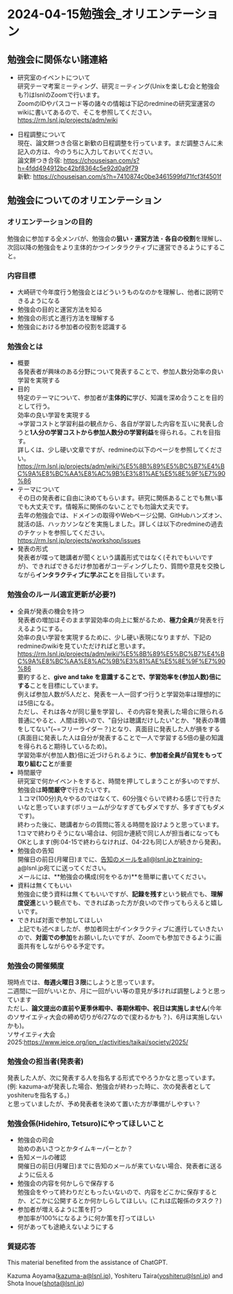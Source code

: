 # 2024-04-15勉強会_オリエンテーション
## 勉強会に関係ない諸連絡
- 研究室のイベントについて<br>
研究テーマ考案ミーティング、研究ミーティング(Unixを楽しむ会と勉強会も?)はlsnlのZoomで行います。<br>
ZoomのIDやパスコード等の諸々の情報は下記のredmineの研究室運営のwikiに書いてあるので、そこを参照してください。<br>
https://rm.lsnl.jp/projects/adm/wiki<br>

- 日程調整について<br>
現在、論文餅つき合宿と新歓の日程調整を行っています。まだ調整さんに未記入の方は、今のうちに入力しておいてください。<br>
論文餅つき合宿: https://chouseisan.com/s?h=4fdd494912bc42bf8364c5e92d0a9f79<br>
新歓: https://chouseisan.com/s?h=7410874c0be3461599fd71fcf3f4501f<br>

## 勉強会についてのオリエンテーション
### オリエンテーションの目的
勉強会に参加する全メンバが、勉強会の**狙い**・**運営方法**・**各自の役割**を理解し、次回以降の勉強会をより主体的かつインタラクティブに運営できるようにすること。
### 内容目標
- 大崎研で今年度行う勉強会とはどういうものなのかを理解し、他者に説明できるようになる
- 勉強会の目的と運営方法を知る
- 勉強会の形式と進行方法を理解する
- 勉強会における参加者の役割を認識する
### 勉強会とは
- 概要<br>
各発表者が興味のある分野について発表することで、参加人数分効率の良い学習を実現する<br>
- 目的<br>
特定のテーマについて、参加者が**主体的に**学び、知識を深め合うことを目的として行う。<br>
効率の良い学習を実現する<br>
->学習コストと学習利益の観点から、各自が学習した内容を互いに発表し合うと**1人分の学習コストから参加人数分の学習利益**を得られる。これを目指す。<br>
詳しくは、少し硬い文章ですが、redmineの以下のページを参照してください。<br>
https://rm.lsnl.jp/projects/adm/wiki/%E5%8B%89%E5%BC%B7%E4%BC%9A%E8%BC%AA%E8%AC%9B%E3%81%AE%E5%8E%9F%E7%90%86<br>
- テーマについて<br>
その日の発表者に自由に決めてもらいます。研究に関係あることでも無い事でも大丈夫です。情報系に関係のないことでも勿論大丈夫です。<br>
去年の勉強会では、ドメインの取得やWebページ公開、GitHubハンズオン、就活の話、ハッカソンなどを実施しました。詳しくは以下のredmineの過去のチケットを参照してください。<br>
https://rm.lsnl.jp/projects/workshop/issues<br>
- 発表の形式<br>
発表者が喋って聴講者が聞くという講義形式ではなく(それでもいいですが)、できればできるだけ参加者がコーディングしたり、質問や意見を交換しながら**インタラクティブに学ぶこと**を目指しています。<br>
### 勉強会のルール(適宜更新が必要?)
- 全員が発表の機会を持つ<br>
 発表者の増加はそのまま学習効率の向上に繋がるため、**極力全員**が発表を行えるようにする。<br>
 効率の良い学習を実現するために、少し硬い表現になりますが、下記のredmineのwikiを見ていただければと思います。<br>
https://rm.lsnl.jp/projects/adm/wiki/%E5%8B%89%E5%BC%B7%E4%BC%9A%E8%BC%AA%E8%AC%9B%E3%81%AE%E5%8E%9F%E7%90%86<br>
要約すると、**give and take を意識することで、学習効率を{参加人数}倍にする**ことを目標にしています。<br>
例えば参加人数が5人だと、発表を一人一回ずつ行うと学習効率は理想的には5倍になる。<br>
ただし、それは各々が同じ量を学習し、その内容を発表した場合に限られる<br>
普通にやると、人間は弱いので、"自分は聴講だけしたい"とか、"発表の準備をしてない"(~=フリーライダー？)となり、真面目に発表した人が損をする(真面目に発表した人は自分が発表することで一人で学習する5倍の量の知識を得られると期待しているため)。<br>
学習効率が{参加人数}倍に近づけられるように、**参加者全員が自覚をもって取り組むこと**が重要<br>
- 時間厳守<br>
研究室で何かイベントをすると、時間を押してしまうことが多いのですが、勉強会は**時間厳守**で行きたいです。<br>
１コマ(100分)丸々やるのではなくて、60分強ぐらいで終わる感じで行きたいなと思っています(ボリュームが少なすぎてもダメですが、多すぎてもダメです)。<br>
終わった後に、聴講者からの質問に答える時間を設けようと思っています。<br>
1コマで終わりそうにない場合は、何回か連続で同じ人が担当者になってもOKとします(例:04-15で終わらなければ、04-22も同じ人が続きから発表)。<br>
- 勉強会の告知<br>
開催日の前日(月曜日)までに、告知のメールをall@lsnl.jpとtraining-a@lsnl.jp宛てに送ってください。<br>
メールには、**勉強会の構成(何をやるか)**を簡単に書いてください。<br>
- 資料は無くてもいい<br>
勉強会に使う資料は無くてもいいですが、**記録を残す**という観点でも、**理解度促進**という観点でも、できればあった方が良いので作ってもらえると嬉しいです。<br>
- できれば対面で参加してほしい<br>
上記でも述べましたが、参加者同士がインタラクティブに進行していきたいので、**対面での参加**をお願いしたいですが、Zoomでも参加できるように画面共有をしながらやる予定です。<br>
### 勉強会の開催頻度
現時点では、**毎週火曜日３限**にしようと思っています。<br>
二週間に一回がいいとか、月に一回がいい等の意見が多ければ調整しようと思っています<br>
ただし、**論文提出の直前や夏季休暇中、春期休暇中、祝日は実施しません**(今年のソサイエティ大会の締め切りが6/27なので(変わるかも？)、6月は実施しないかも)。<br>
ソサイエティ大会2025:https://www.ieice.org/jpn_r/activities/taikai/society/2025/
### 勉強会の担当者(発表者)
発表した人が、次に発表する人を指名する形式でやろうかなと思っています。(例: kazuma-aが発表した場合、勉強会が終わった時に、次の発表者としてyoshiteruを指名する。)<br>
と思っていましたが、予め発表者を決めて置いた方が準備がしやすい？<br>
### 勉強会係(Hidehiro, Tetsuro)にやってほしいこと
- 勉強会の司会<br>
始めのあいさつとかタイムキーパーとか？<br>
- 告知メールの確認<br>
開催日の前日(月曜日)までに告知のメールが来ていない場合、発表者に送るように伝える<br>
- 勉強会の内容を何かしらで保存する<br>
勉強会をやって終わりだともったいないので、内容をどこかに保存するとか、どこかに公開するとか何かしらしてほしい。(これは広報係のタスク？)<br>
- 参加者が増えるように策を打つ<br>
参加率が100%になるように何か策を打ってほしい<br>
- 何があっても途絶えないようにする<br>

### 質疑応答

This material benefited from the assistance of ChatGPT.

Kazuma Aoyama(kazuma-a@lsnl.jp), Yoshiteru Taira(yoshiteru@lsnl.jp) and Shota Inoue(shota@lsnl.jp)